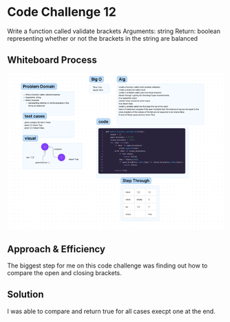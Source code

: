 # Code Challenge 12
Write a function called validate brackets
Arguments: string
Return: boolean
representing whether or not the brackets in the string are balanced


## Whiteboard Process
![](../code_challenges/assets/CodeChallenge13.png)

## Approach & Efficiency
The biggest step for me on this code challenge was finding out how to compare the open and closing brackets.

## Solution
I was able to compare and return true for all cases execpt one at the end.

